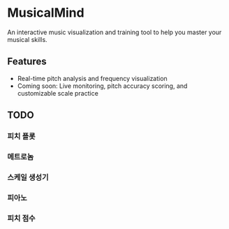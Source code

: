 # MusicalMind

An interactive music visualization and training tool to help you master your musical skills.

## Features
- Real-time pitch analysis and frequency visualization
- Coming soon: Live monitoring, pitch accuracy scoring, and customizable scale practice

## TODO

### 피치 플롯

### 메트로놈

### 스케일 생성기

### 피아노

### 피치 점수
